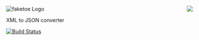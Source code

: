 <a href="/walmartlabs/blammo"><img src="https://raw.github.com/walmartlabs/blammo/master/images/from.png" align="right" /></a>
![faketoe Logo](https://raw.github.com/walmartlabs/faketoe/master/images/faketoe.png)

XML to JSON converter

[![Build Status](https://secure.travis-ci.org/walmartlabs/faketoe.png)](http://travis-ci.org/walmartlabs/faketoe)

